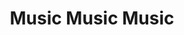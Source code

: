 ---
pid: CH706
title: Music Music Music
location_transcription: Broad St - near where their offices were
zipcode: '19106'
outside_phl: 
neighborhood: Society Hill,Old City
age: '69'
age_range: 60-69
instagram: 
image_file_name: CH_706.jpg
proposal_transcription: Gamble & Huff - Faces, Songs, Artist - Listed
topic: Music
topic_summary: '0'
type: Other No Form
keywords_other: gamble & huff, music
credit: Adele Lasman
image_labels: 
twitter: 
facebook: 
permalink: "/monuments/ch706/"
layout: item-page
---